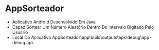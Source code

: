# AppSorteador

- Aplicativo Android Desenvolvido Em Java
- Capaz Sortear Um Número Aleatório Dentro Do Intervalo Digitado Pelo Usuário
- Local Do Aplicativo AppSorteador\app\build\outputs\apk\debug\app-debug.apk